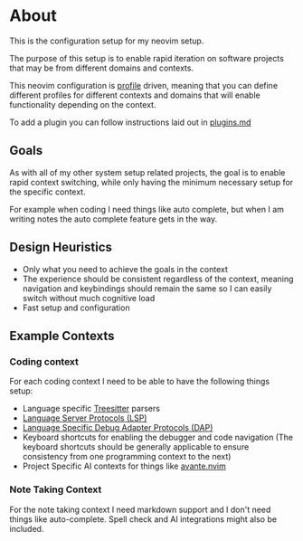 # About


This is the configuration setup for my neovim setup. 

The purpose of this setup is to enable rapid iteration on software projects that may be from different domains and contexts. 

This neovim configuration is [profile](./profiles.md) driven, meaning that you can define different profiles for different contexts and domains that will enable functionality depending on the context.

To add a plugin you can follow instructions laid out in [plugins.md](./plugins.md)

## Goals

As with all of my other system setup related projects, the goal is to enable rapid context switching, while only having the minimum necessary setup for the specific context.

For example when coding I need things like auto complete, but when I am writing notes the auto complete feature gets in the way. 


## Design Heuristics

* Only what you need to achieve the goals in the context
* The experience should be consistent regardless of the context, meaning navigation and keybindings should remain the same so I can easily switch without much cognitive load
* Fast setup and configuration


## Example Contexts

### Coding context

For each coding context I need to be able to have the following things setup:

* Language specific [Treesitter](https://github.com/tree-sitter/tree-sitter) parsers
* [Language Server Protocols (LSP)](https://microsoft.github.io/language-server-protocol/)
* [Language Specific Debug Adapter Protocols (DAP)](https://microsoft.github.io/debug-adapter-protocol/)
* Keyboard shortcuts for enabling the debugger and code navigation (The keyboard shortcuts should be generally applicable to ensure consistency from one programming context to the next)
* Project Specific AI contexts for things like [avante.nvim](https://github.com/yetone/avante.nvim)


### Note Taking Context

For the note taking context I need markdown support and I don't need things like auto-complete. Spell check and AI integrations might also be included. 
